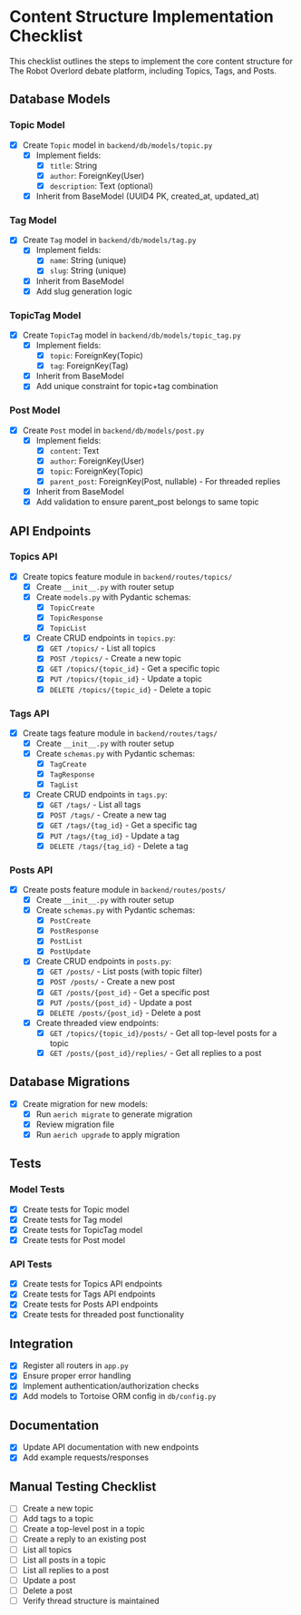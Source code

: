 # Content Structure Implementation Checklist

This checklist outlines the steps to implement the core content structure for The Robot Overlord debate platform, including Topics, Tags, and Posts.

## Database Models

### Topic Model
- [x] Create `Topic` model in `backend/db/models/topic.py`
  - [x] Implement fields:
    - [x] `title`: String
    - [x] `author`: ForeignKey(User)
    - [x] `description`: Text (optional)
  - [x] Inherit from BaseModel (UUID4 PK, created_at, updated_at)

### Tag Model
- [x] Create `Tag` model in `backend/db/models/tag.py`
  - [x] Implement fields:
    - [x] `name`: String (unique)
    - [x] `slug`: String (unique)
  - [x] Inherit from BaseModel
  - [x] Add slug generation logic

### TopicTag Model
- [x] Create `TopicTag` model in `backend/db/models/topic_tag.py`
  - [x] Implement fields:
    - [x] `topic`: ForeignKey(Topic)
    - [x] `tag`: ForeignKey(Tag)
  - [x] Inherit from BaseModel
  - [x] Add unique constraint for topic+tag combination

### Post Model
- [x] Create `Post` model in `backend/db/models/post.py`
  - [x] Implement fields:
    - [x] `content`: Text
    - [x] `author`: ForeignKey(User)
    - [x] `topic`: ForeignKey(Topic)
    - [x] `parent_post`: ForeignKey(Post, nullable) - For threaded replies
  - [x] Inherit from BaseModel
  - [x] Add validation to ensure parent_post belongs to same topic

## API Endpoints

### Topics API
- [x] Create topics feature module in `backend/routes/topics/`
  - [x] Create `__init__.py` with router setup
  - [x] Create `models.py` with Pydantic schemas:
    - [x] `TopicCreate`
    - [x] `TopicResponse`
    - [x] `TopicList`
  - [x] Create CRUD endpoints in `topics.py`:
    - [x] `GET /topics/` - List all topics
    - [x] `POST /topics/` - Create a new topic
    - [x] `GET /topics/{topic_id}` - Get a specific topic
    - [x] `PUT /topics/{topic_id}` - Update a topic
    - [x] `DELETE /topics/{topic_id}` - Delete a topic

### Tags API
- [x] Create tags feature module in `backend/routes/tags/`
  - [x] Create `__init__.py` with router setup
  - [x] Create `schemas.py` with Pydantic schemas:
    - [x] `TagCreate`
    - [x] `TagResponse`
    - [x] `TagList`
  - [x] Create CRUD endpoints in `tags.py`:
    - [x] `GET /tags/` - List all tags
    - [x] `POST /tags/` - Create a new tag
    - [x] `GET /tags/{tag_id}` - Get a specific tag
    - [x] `PUT /tags/{tag_id}` - Update a tag
    - [x] `DELETE /tags/{tag_id}` - Delete a tag

### Posts API
- [x] Create posts feature module in `backend/routes/posts/`
  - [x] Create `__init__.py` with router setup
  - [x] Create `schemas.py` with Pydantic schemas:
    - [x] `PostCreate`
    - [x] `PostResponse`
    - [x] `PostList`
    - [x] `PostUpdate`
  - [x] Create CRUD endpoints in `posts.py`:
    - [x] `GET /posts/` - List posts (with topic filter)
    - [x] `POST /posts/` - Create a new post
    - [x] `GET /posts/{post_id}` - Get a specific post
    - [x] `PUT /posts/{post_id}` - Update a post
    - [x] `DELETE /posts/{post_id}` - Delete a post
  - [x] Create threaded view endpoints:
    - [x] `GET /topics/{topic_id}/posts/` - Get all top-level posts for a topic
    - [x] `GET /posts/{post_id}/replies/` - Get all replies to a post

## Database Migrations

- [x] Create migration for new models:
  - [x] Run `aerich migrate` to generate migration
  - [x] Review migration file
  - [x] Run `aerich upgrade` to apply migration

## Tests

### Model Tests
- [x] Create tests for Topic model
- [x] Create tests for Tag model
- [x] Create tests for TopicTag model
- [x] Create tests for Post model

### API Tests
- [x] Create tests for Topics API endpoints
- [x] Create tests for Tags API endpoints
- [x] Create tests for Posts API endpoints
- [x] Create tests for threaded post functionality

## Integration

- [x] Register all routers in `app.py`
- [x] Ensure proper error handling
- [x] Implement authentication/authorization checks
- [x] Add models to Tortoise ORM config in `db/config.py`

## Documentation

- [x] Update API documentation with new endpoints
- [x] Add example requests/responses

## Manual Testing Checklist

- [ ] Create a new topic
- [ ] Add tags to a topic
- [ ] Create a top-level post in a topic
- [ ] Create a reply to an existing post
- [ ] List all topics
- [ ] List all posts in a topic
- [ ] List all replies to a post
- [ ] Update a post
- [ ] Delete a post
- [ ] Verify thread structure is maintained
